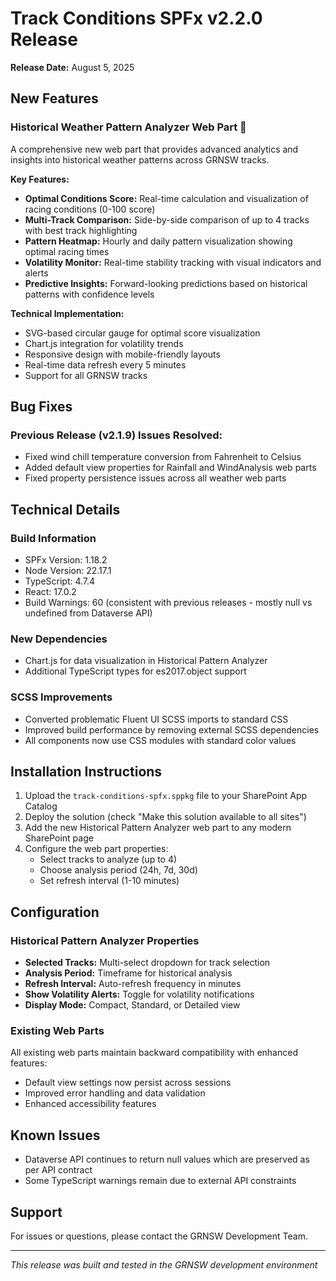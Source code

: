 # Track Conditions SPFx v2.2.0 Release

**Release Date:** August 5, 2025

## New Features

### Historical Weather Pattern Analyzer Web Part 🎉
A comprehensive new web part that provides advanced analytics and insights into historical weather patterns across GRNSW tracks.

**Key Features:**
- **Optimal Conditions Score:** Real-time calculation and visualization of racing conditions (0-100 score)
- **Multi-Track Comparison:** Side-by-side comparison of up to 4 tracks with best track highlighting
- **Pattern Heatmap:** Hourly and daily pattern visualization showing optimal racing times
- **Volatility Monitor:** Real-time stability tracking with visual indicators and alerts
- **Predictive Insights:** Forward-looking predictions based on historical patterns with confidence levels

**Technical Implementation:**
- SVG-based circular gauge for optimal score visualization
- Chart.js integration for volatility trends
- Responsive design with mobile-friendly layouts
- Real-time data refresh every 5 minutes
- Support for all GRNSW tracks

## Bug Fixes

### Previous Release (v2.1.9) Issues Resolved:
- Fixed wind chill temperature conversion from Fahrenheit to Celsius
- Added default view properties for Rainfall and WindAnalysis web parts
- Fixed property persistence issues across all weather web parts

## Technical Details

### Build Information
- SPFx Version: 1.18.2
- Node Version: 22.17.1
- TypeScript: 4.7.4
- React: 17.0.2
- Build Warnings: 60 (consistent with previous releases - mostly null vs undefined from Dataverse API)

### New Dependencies
- Chart.js for data visualization in Historical Pattern Analyzer
- Additional TypeScript types for es2017.object support

### SCSS Improvements
- Converted problematic Fluent UI SCSS imports to standard CSS
- Improved build performance by removing external SCSS dependencies
- All components now use CSS modules with standard color values

## Installation Instructions

1. Upload the `track-conditions-spfx.sppkg` file to your SharePoint App Catalog
2. Deploy the solution (check "Make this solution available to all sites")
3. Add the new Historical Pattern Analyzer web part to any modern SharePoint page
4. Configure the web part properties:
   - Select tracks to analyze (up to 4)
   - Choose analysis period (24h, 7d, 30d)
   - Set refresh interval (1-10 minutes)

## Configuration

### Historical Pattern Analyzer Properties
- **Selected Tracks:** Multi-select dropdown for track selection
- **Analysis Period:** Timeframe for historical analysis
- **Refresh Interval:** Auto-refresh frequency in minutes
- **Show Volatility Alerts:** Toggle for volatility notifications
- **Display Mode:** Compact, Standard, or Detailed view

### Existing Web Parts
All existing web parts maintain backward compatibility with enhanced features:
- Default view settings now persist across sessions
- Improved error handling and data validation
- Enhanced accessibility features

## Known Issues
- Dataverse API continues to return null values which are preserved as per API contract
- Some TypeScript warnings remain due to external API constraints

## Support
For issues or questions, please contact the GRNSW Development Team.

---
*This release was built and tested in the GRNSW development environment*